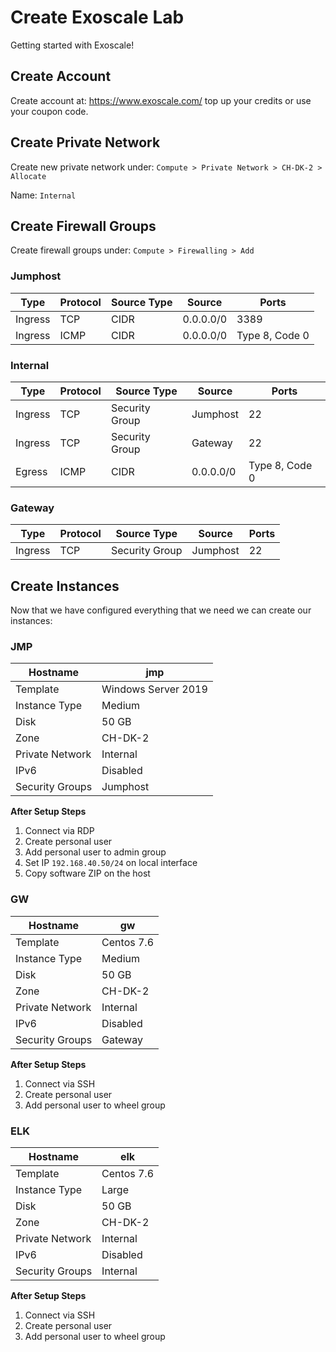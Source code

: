 # Create Exoscale Lab

Getting started with Exoscale!

## Create Account

Create account at: https://www.exoscale.com/ top up your credits or use your coupon code.

## Create Private Network

Create new private network under: `Compute > Private Network > CH-DK-2 > Allocate`

Name: `Internal`

## Create Firewall Groups

Create firewall groups under: `Compute > Firewalling > Add`

### Jumphost

| Type    | Protocol | Source Type | Source    | Ports          |
| ------- | -------- | ----------- | --------- | -------------- |
| Ingress | TCP      | CIDR        | 0.0.0.0/0 | 3389           |
| Ingress | ICMP     | CIDR        | 0.0.0.0/0 | Type 8, Code 0 |

### Internal

| Type    | Protocol | Source Type    | Source    | Ports          |
| ------- | -------- | -------------- | --------- | -------------- |
| Ingress | TCP      | Security Group | Jumphost  | 22             |
| Ingress | TCP      | Security Group | Gateway   | 22             |
| Egress  | ICMP     | CIDR           | 0.0.0.0/0 | Type 8, Code 0 |

### Gateway

| Type    | Protocol | Source Type    | Source   | Ports |
| ------- | -------- | -------------- | -------- | ----- |
| Ingress | TCP      | Security Group | Jumphost | 22    |

## Create Instances

Now that we have configured everything that we need we can create our instances:

### JMP

| Hostname        | jmp                 |
| --------------- | ------------------- |
| Template        | Windows Server 2019 |
| Instance Type   | Medium              |
| Disk            | 50 GB               |
| Zone            | CH-DK-2             |
| Private Network | Internal            |
| IPv6            | Disabled            |
| Security Groups | Jumphost            |

**After Setup Steps**

1. Connect via RDP
2. Create personal user
3. Add personal user to admin group
4. Set IP `192.168.40.50/24` on local interface
5. Copy software ZIP on the host

### GW

| Hostname        | gw         |
| --------------- | ---------- |
| Template        | Centos 7.6 |
| Instance Type   | Medium     |
| Disk            | 50 GB      |
| Zone            | CH-DK-2    |
| Private Network | Internal   |
| IPv6            | Disabled   |
| Security Groups | Gateway    |

**After Setup Steps**

1. Connect via SSH
2. Create personal user
3. Add personal user to wheel group

### ELK

| Hostname        | elk        |
| --------------- | ---------- |
| Template        | Centos 7.6 |
| Instance Type   | Large      |
| Disk            | 50 GB      |
| Zone            | CH-DK-2    |
| Private Network | Internal   |
| IPv6            | Disabled   |
| Security Groups | Internal   |

**After Setup Steps**

1. Connect via SSH
2. Create personal user
3. Add personal user to wheel group
